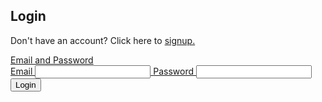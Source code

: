 <head>
	<script src="https://ajax.googleapis.com/ajax/libs/jquery/3.6.1/jquery.min.js"></script>
</head>

## Login

Don't have an account? Click here to <a href="https://hetvit27.github.io/team9trimester2/signup">signup.

<form>
    Email and Password
    <div class="login-input">
        <label>Email <input type="email" name="email" id="email" /></label>
        <label>Password <input type="password" name="password" id="password" required> </label>     
    </div>

  <div class="button">
    <input type="submit" name="Login" value="Login" onclick="login_user()">
  </div>
</form>

<script>
	// send login request for JWT token

	const login_url = 'https://hetvitrivedi.tk/authenticate'

	function login_user() {
    // Set body to include login data
    const body = {
        email: document.getElementById("email").value,
        password: document.getElementById("password").value,
    };

    // Set Headers to support cross origin
    const requestOptions = {
        method: 'POST',
        mode: 'cors', // no-cors, *cors, same-origin
        cache: 'no-cache', // *default, no-cache, reload, force-cache, only-if-cached
        credentials: 'include', // include, *same-origin, omit
        body: JSON.stringify(body),
        headers: {
            "content-type": "application/json",
        },
    };

    // Fetch JWT
    fetch(login_url, requestOptions)
    .then(response => {
        // trap error response from Web API
        if (!response.ok) {
            const errorMsg = 'Login error: ' + response.status;
            console.log(errorMsg);
            return;
        }
        // Success!!!
        // Redirect to Database location
        // window.location.href = "/APCSA/data/database";
  	  })
			.catch(error => {
				console.log('Error: ', error);
			});
		}
</script>
